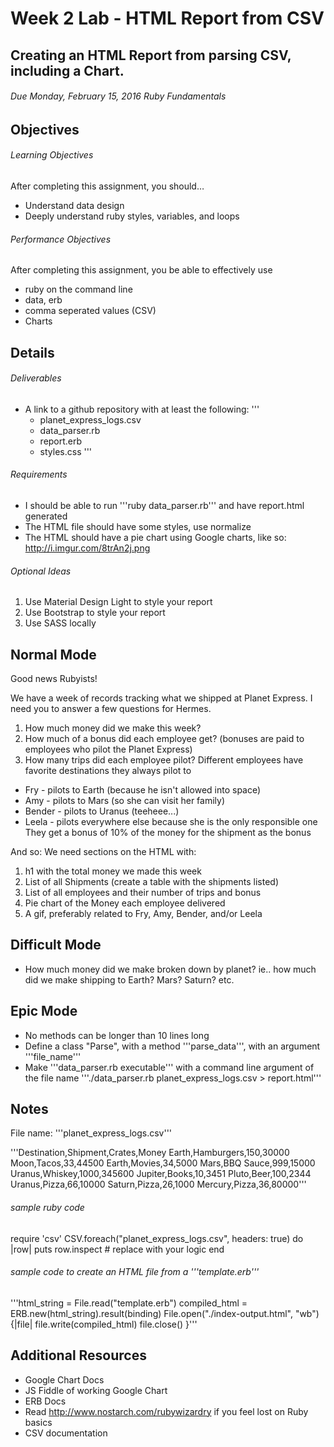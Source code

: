 # Week 2 Lab - HTML Report from CSV
## Creating an HTML Report from parsing CSV, including a Chart.
###### Due Monday, February 15, 2016  Ruby Fundamentals

## Objectives
###### Learning Objectives
After completing this assignment, you should…
* Understand data design
* Deeply understand ruby styles, variables, and loops
###### Performance Objectives
After completing this assignment, you be able to effectively use
* ruby on the command line
* data, erb
* comma seperated values (CSV)
* Charts

## Details
###### Deliverables
* A link to a github repository with at least the following:
'''
  * planet_express_logs.csv
  * data_parser.rb
  * report.erb
  * styles.css
'''
###### Requirements
* I should be able to run '''ruby data_parser.rb''' and have report.html generated
* The HTML file should have some styles, use normalize
* The HTML should have a pie chart using Google charts, like so:
http://i.imgur.com/8trAn2j.png
###### Optional Ideas
1. Use Material Design Light to style your report
2. Use Bootstrap to style your report
3. Use SASS locally

## Normal Mode
Good news Rubyists!

We have a week of records tracking what we shipped at Planet Express. I need you to answer a few questions for Hermes.

1. How much money did we make this week?
2. How much of a bonus did each employee get? (bonuses are paid to employees who pilot the Planet Express)
3. How many trips did each employee pilot?
Different employees have favorite destinations they always pilot to

* Fry - pilots to Earth (because he isn't allowed into space)
* Amy - pilots to Mars (so she can visit her family)
* Bender - pilots to Uranus (teeheee...)
* Leela - pilots everywhere else because she is the only responsible one
They get a bonus of 10% of the money for the shipment as the bonus

And so: We need sections on the HTML with:

1. h1 with the total money we made this week
2. List of all Shipments (create a table with the shipments listed)
3. List of all employees and their number of trips and bonus
4. Pie chart of the Money each employee delivered
5. A gif, preferably related to Fry, Amy, Bender, and/or Leela

## Difficult Mode
* How much money did we make broken down by planet? ie.. how much did we make shipping to Earth? Mars? Saturn? etc.

## Epic Mode
* No methods can be longer than 10 lines long
* Define a class "Parse", with a method '''parse_data''', with an argument '''file_name'''
* Make '''data_parser.rb executable''' with a command line argument of the file name '''./data_parser.rb planet_express_logs.csv > report.html'''

## Notes
File name: '''planet_express_logs.csv'''

'''Destination,Shipment,Crates,Money
Earth,Hamburgers,150,30000
Moon,Tacos,33,44500
Earth,Movies,34,5000
Mars,BBQ Sauce,999,15000
Uranus,Whiskey,1000,345600
Jupiter,Books,10,3451
Pluto,Beer,100,2344
Uranus,Pizza,66,10000
Saturn,Pizza,26,1000
Mercury,Pizza,36,80000'''
###### sample ruby code
require 'csv'
CSV.foreach("planet_express_logs.csv", headers: true) do |row|
  puts row.inspect # replace with your logic
end
###### sample code to create an HTML file from a '''template.erb'''
'''html_string = File.read("template.erb")
compiled_html = ERB.new(html_string).result(binding)
File.open("./index-output.html", "wb") {|file|
    file.write(compiled_html)
    file.close()
}'''

## Additional Resources
* Google Chart Docs
* JS Fiddle of working Google Chart
* ERB Docs
* Read http://www.nostarch.com/rubywizardry if you feel lost on Ruby basics
* CSV documentation
